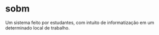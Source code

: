 # sobm
Um sistema feito por estudantes, com intuito de informatização em um determinado local de trabalho.
